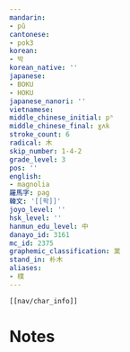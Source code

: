 ```yaml
---
mandarin:
- pǔ
cantonese:
- pok3
korean:
- 박
korean_native: ''
japanese:
- BOKU
- HOKU
japanese_nanori: ''
vietnamese:
middle_chinese_initial: pʰ
middle_chinese_final: ɣʌk
stroke_count: 6
radical: 木
skip_number: 1-4-2
grade_level: 3
pos: ''
english:
- magnolia
羅馬字: pag
韓文: '[[팍]]'
joyo_level: ''
hsk_level: ''
hanmun_edu_level: 中
danayo_id: 3161
mc_id: 2375
graphemic_classification: 菐
stand_in: 朴木
aliases:
- 樸
---
```

```meta-bind-embed
[[nav/char_info]]
```

# Notes
